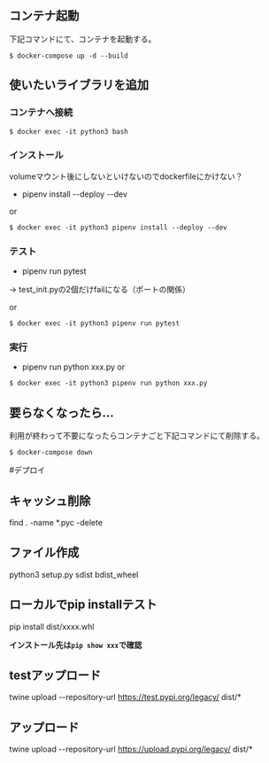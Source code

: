 
## コンテナ起動
下記コマンドにて、コンテナを起動する。

```:ターミナル
$ docker-compose up -d --build
```

## 使いたいライブラリを追加

### コンテナへ接続
```:ターミナル
$ docker exec -it python3 bash
```

### インストール
volumeマウント後にしないといけないのでdockerfileにかけない？

  - pipenv install --deploy --dev

or 
```:ターミナル
$ docker exec -it python3 pipenv install --deploy --dev
```


### テスト
  - pipenv run pytest
  
→ test_init.pyの2個だけfailになる（ポートの関係）

or 
```:ターミナル
$ docker exec -it python3 pipenv run pytest
```


### 実行
  - pipenv run python xxx.py
or 
```:ターミナル
$ docker exec -it python3 pipenv run python xxx.py
```



## 要らなくなったら...
利用が終わって不要になったらコンテナごと下記コマンドにて削除する。

```:ターミナル
$ docker-compose down
```

#デプロイ

## キャッシュ削除
find . -name \*.pyc -delete

## ファイル作成
python3 setup.py sdist bdist_wheel

## ローカルでpip installテスト
pip install dist/xxxx.whl

**インストール先は`pip show xxx`で確認**

## testアップロード

twine upload --repository-url https://test.pypi.org/legacy/ dist/*

## アップロード
twine upload --repository-url https://upload.pypi.org/legacy/ dist/*
